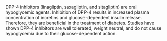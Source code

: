 DPP-4 inhibitors (linagliptin, saxagliptin, and sitagliptin) are oral hypoglycemic agents. Inhibition of DPP-4 results in increased plasma concentration of incretins and glucose-dependent insulin release. Therefore, they are beneficial in the treatment of diabetes. Studies have shown DPP-4 inhibitors are well tolerated, weight neutral, and do not cause hypoglycemia due to their glucose-dependent action.